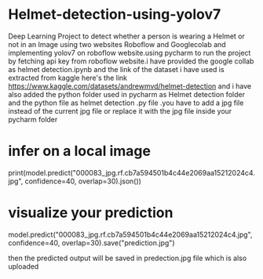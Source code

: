 # Helmet-detection-using-yolov7
Deep Learning Project to detect whether a person is wearing a Helmet or not in an Image using two websites Roboflow and Googlecolab and implementing yolov7 on roboflow website.using pycharm to run the project by fetching api key from roboflow website.i have provided the google collab as helmet detection.ipynb and the link of the dataset i have used is extracted from kaggle here's the link https://www.kaggle.com/datasets/andrewmvd/helmet-detection and i have also added the python folder used in pycharm as Helmet detection folder and the python file as helmet detection .py file .you have to add a 
jpg file instead of the current jpg file or replace it with the jpg file inside your pycharm folder 
# infer on a local image
print(model.predict("000083_jpg.rf.cb7a594501b4c44e2069aa15212024c4.jpg", confidence=40, overlap=30).json())

# visualize your prediction
model.predict("000083_jpg.rf.cb7a594501b4c44e2069aa15212024c4.jpg", confidence=40, overlap=30).save("prediction.jpg")

then the predicted output will be saved in predection.jpg file which is also uploaded




